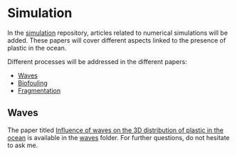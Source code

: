 # Simulation 
In the [simulation](https://github.com/RaphaelBajon/plastic-progress/main/simulation) repository, articles related to numerical simulations will be added. These papers will cover different aspects linked to the presence of plastic in the ocean. 

Different processes will be addressed in the different papers:
- [Waves](https://github.com/RaphaelBajon/plastic-progress/main/simulation/waves)
- [Biofouling](https://github.com/RaphaelBajon/plastic-progress/main/simulation/biofouling)
- [Fragmentation](https://github.com/RaphaelBajon/plastic-progress/main/simulation/fragmentation)

## Waves
The paper titled [Influence of waves on the 3D distribution of plastic in the ocean](https://github.com/RaphaelBajon/plastic-progress/main/simulation/waves/Bajon_2023.pdf) is available in the [waves](https://github.com/RaphaelBajon/plastic-progress/main/simulation/waves) folder. For further questions, do not hesitate to ask me.  
